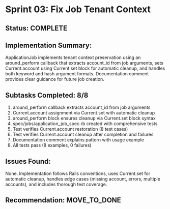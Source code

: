 # Sprint 03: Fix Job Tenant Context

## Status: COMPLETE

## Implementation Summary:
ApplicationJob implements tenant context preservation using an around_perform callback that extracts account_id from job arguments, sets Current.account using Current.set block for automatic cleanup, and handles both keyword and hash argument formats. Documentation comment provides clear guidance for future job creation.

## Subtasks Completed: 8/8

1. around_perform callback extracts account_id from job arguments
2. Current.account assignment via Current.set with automatic cleanup
3. around_perform block ensures cleanup via Current.set block syntax
4. spec/jobs/application_job_spec.rb created with comprehensive tests
5. Test verifies Current.account restoration (8 test cases)
6. Test verifies Current.account cleanup after completion and failures
7. Documentation comment explains pattern with usage example
8. All tests pass (8 examples, 0 failures)

## Issues Found:
None. Implementation follows Rails conventions, uses Current.set for automatic cleanup, handles edge cases (missing account, errors, multiple accounts), and includes thorough test coverage.

## Recommendation: MOVE_TO_DONE
